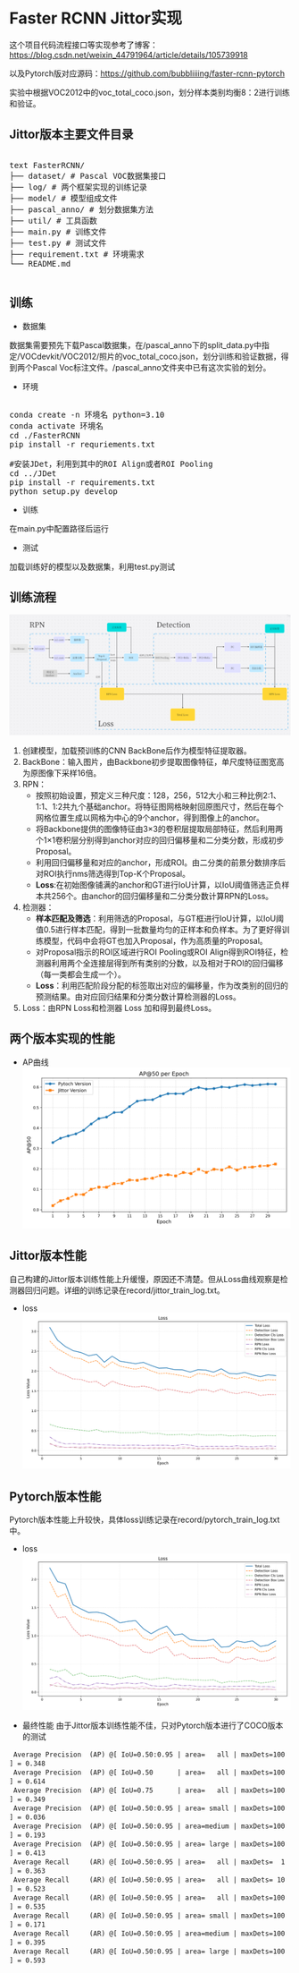 # Faster RCNN Jittor实现

这个项目代码流程接口等实现参考了博客：https://blog.csdn.net/weixin_44791964/article/details/105739918 

以及Pytorch版对应源码：https://github.com/bubbliiiing/faster-rcnn-pytorch

实验中根据VOC2012中的voc_total_coco.json，划分样本类别均衡8：2进行训练和验证。
## Jittor版本主要文件目录

<pre> 
text FasterRCNN/ 
├── dataset/ # Pascal VOC数据集接口 
├── log/ # 两个框架实现的训练记录 
├── model/ # 模型组成文件 
├── pascal_anno/ # 划分数据集方法 
├── util/ # 工具函数 
├── main.py # 训练文件 
├── test.py # 测试文件 
├── requirement.txt # 环境需求 
└── README.md 
 </pre>

## 训练
- 数据集

数据集需要预先下载Pascal数据集，在/pascal_anno下的split_data.py中指定/VOCdevkit/VOC2012/照片的voc_total_coco.json，划分训练和验证数据，得到两个Pascal Voc标注文件。/pascal_anno文件夹中已有这次实验的划分。
- 环境
<pre> 
conda create -n 环境名 python=3.10
conda activate 环境名
cd ./FasterRCNN
pip install -r requriements.txt

#安装JDet，利用到其中的ROI Align或者ROI Pooling
cd ../JDet
pip install -r requirements.txt
python setup.py develop
</pre>

- 训练

在main.py中配置路径后运行

- 测试

加载训练好的模型以及数据集，利用test.py测试

## 训练流程
![流程图](record/流程.png)

1. 创建模型，加载预训练的CNN BackBone后作为模型特征提取器。
2. BackBone：输入图片，由Backbone初步提取图像特征，单尺度特征图宽高为原图像下采样16倍。
3. RPN：
	- 按照初始设置，预定义三种尺度：128，256，512大小和三种比例2:1、1:1、1:2共九个基础anchor。将特征图网格映射回原图尺寸，然后在每个网格位置生成以网格为中心的9个anchor，得到图像上的anchor。
	- 将Backbone提供的图像特征由3×3的卷积层提取局部特征，然后利用两个1×1卷积层分别得到anchor对应的回归偏移量和二分类分数，形成初步Proposal。
	- 利用回归偏移量和对应的anchor，形成ROI。由二分类的前景分数排序后对ROI执行nms筛选得到Top-K个Proposal。
	- **Loss**:在初始图像铺满的anchor和GT进行IoU计算，以IoU阈值筛选正负样本共256个。由anchor的回归偏移量和二分类分数计算RPN的Loss。
4. 检测器：
	- **样本匹配及筛选**：利用筛选的Proposal，与GT框进行IoU计算，以IoU阈值0.5进行样本匹配，得到一批数量均匀的正样本和负样本。为了更好得训练模型，代码中会将GT也加入Proposal，作为高质量的Proposal。
	- 对Proposal指示的ROI区域进行ROI Pooling或ROI Align得到ROI特征，检测器利用两个全连接层得到所有类别的分数，以及相对于ROI的回归偏移（每一类都会生成一个）。
	- **Loss**：利用匹配阶段分配的标签取出对应的偏移量，作为改类别的回归的预测结果。由对应回归结果和分类分数计算检测器的Loss。
5. Loss：由RPN Loss和检测器 Loss 加和得到最终Loss。

## 两个版本实现的性能
- AP曲线
![AP@50](record/AP.png)


## Jittor版本性能
自己构建的Jittor版本训练性能上升缓慢，原因还不清楚。但从Loss曲线观察是检测器回归问题。详细的训练记录在record/jittor_train_log.txt。

- loss
![Loss](record/loss_jittor.png)


## Pytorch版本性能
Pytorch版本性能上升较快，具体loss训练记录在record/pytorch_train_log.txt中。
- loss
![Loss](record/loss_pytorch.png)


- 最终性能
由于Jittor版本训练性能不佳，只对Pytorch版本进行了COCO版本的测试
```
 Average Precision  (AP) @[ IoU=0.50:0.95 | area=   all | maxDets=100 ] = 0.348
 Average Precision  (AP) @[ IoU=0.50      | area=   all | maxDets=100 ] = 0.614
 Average Precision  (AP) @[ IoU=0.75      | area=   all | maxDets=100 ] = 0.349
 Average Precision  (AP) @[ IoU=0.50:0.95 | area= small | maxDets=100 ] = 0.036
 Average Precision  (AP) @[ IoU=0.50:0.95 | area=medium | maxDets=100 ] = 0.193
 Average Precision  (AP) @[ IoU=0.50:0.95 | area= large | maxDets=100 ] = 0.413
 Average Recall     (AR) @[ IoU=0.50:0.95 | area=   all | maxDets=  1 ] = 0.363
 Average Recall     (AR) @[ IoU=0.50:0.95 | area=   all | maxDets= 10 ] = 0.523
 Average Recall     (AR) @[ IoU=0.50:0.95 | area=   all | maxDets=100 ] = 0.535
 Average Recall     (AR) @[ IoU=0.50:0.95 | area= small | maxDets=100 ] = 0.171
 Average Recall     (AR) @[ IoU=0.50:0.95 | area=medium | maxDets=100 ] = 0.395
 Average Recall     (AR) @[ IoU=0.50:0.95 | area= large | maxDets=100 ] = 0.593
```
